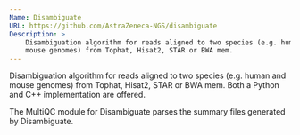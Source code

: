 ```yaml
---
Name: Disambiguate
URL: https://github.com/AstraZeneca-NGS/disambiguate
Description: >
    Disambiguation algorithm for reads aligned to two species (e.g. human and
    mouse genomes) from Tophat, Hisat2, STAR or BWA mem.
---
```


Disambiguation algorithm for reads aligned to two species (e.g. human and mouse
genomes) from Tophat, Hisat2, STAR or BWA mem. Both a Python and C++
implementation are offered.

The MultiQC module for Disambiguate parses the summary files generated by
Disambiguate.
